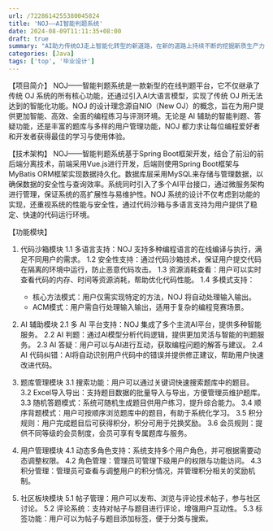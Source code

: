 ```yaml
---
url: /7228614255380045824
title: 'NOJ——AI智能判题系统'
date: 2024-08-09T11:11:35+08:00
draft: true
summary: "AI助力传统OJ走上智能化转型的新道路，在新的道路上持续不断的挖掘新质生产力"
categories: [Java]
tags: ['top', '毕业设计']
---
```


【项目简介】
  NOJ——智能判题系统是一款新型的在线判题平台，它不仅继承了传统 OJ 系统的所有核心功能，还通过引入AI大语言模型，实现了传统 OJ 所无法达到的智能化功能。NOJ 的设计理念源自NIO（New OJ）的概念，旨在为用户提供更加智能、高效、全面的编程练习与评测环境。无论是 AI 辅助的智能判题、答疑功能，还是丰富的题库与多样的用户管理功能，NOJ 都力求让每位编程爱好者和开发者获得最佳的学习与使用体验。

【技术架构】
  NOJ——智能判题系统基于Spring Boot框架开发，结合了前沿的前后端分离技术，前端采用Vue.js进行开发，后端则使用Spring Boot框架与MyBatis ORM框架实现数据持久化。数据库层采用MySQL来存储与管理数据，以确保数据的安全性与查询效率。系统同时引入了多个AI平台接口，通过微服务架构进行管理，保证系统的高扩展性与易维护性。NOJ 系统的设计不仅考虑到功能的实现，还重视系统的性能与安全性，通过代码沙箱与多语言支持为用户提供了稳定、快速的代码运行环境。

【功能模块】



  1. 代码沙箱模块
      1.1 多语言支持：NOJ 支持多种编程语言的在线编译与执行，满足不同用户的需求。
      1.2 安全性支持：通过代码沙箱技术，保证用户提交代码在隔离的环境中运行，防止恶意代码攻击。
      1.3 资源消耗查看：用户可以实时查看代码的内存、时间等资源消耗，帮助优化代码性能。
      1.4 多模式支持：
     - 核心方法模式：用户仅需实现特定的方法，NOJ 将自动处理输入输出。
     - ACM模式：用户需自行处理输入输出，适用于复杂的编程竞赛场景。

  2. AI 辅助模块
      2.1 多 AI 平台支持：NOJ 集成了多个主流AI平台，提供多种智能服务。
      2.2 AI 判题：通过AI模型分析代码逻辑，提供更加灵活与智能的判题服务。
      2.3 AI 答疑：用户可以与AI进行互动，获取编程问题的解答与建议。
      2.4 AI 代码纠错：AI将自动识别用户代码中的错误并提供修正建议，帮助用户快速改进代码。

  3. 题库管理模块
      3.1 搜索功能：用户可以通过关键词快速搜索题库中的题目。
      3.2 Excel导入导出：支持题目数据的批量导入与导出，方便管理员维护题库。
      3.3 随机答题模式：系统可随机生成题目供用户练习，提升综合能力。
      3.4 顺序背题模式：用户可按顺序浏览题库中的题目，有助于系统化学习。
      3.5 积分规则：用户完成题目后可获得积分，积分可用于兑换奖励。
      3.6 会员规则：提供不同等级的会员制度，会员可享有专属题库与服务。

  4. 用户管理模块
      4.1 动态多角色支持：系统支持多个用户角色，并可根据需要动态调整权限。
      4.2 角色管理：管理员可管理下级用户的权限与功能访问。
      4.3 积分管理：管理员可查看与调整用户的积分情况，并管理积分相关的奖励机制。

  5. 社区板块模块
      5.1 帖子管理：用户可以发布、浏览与评论技术帖子，参与社区讨论。
      5.2 评论系统：支持对帖子与题目进行评论，增强用户互动性。
      5.3 标签功能：用户可以为帖子与题目添加标签，便于分类与搜索。

